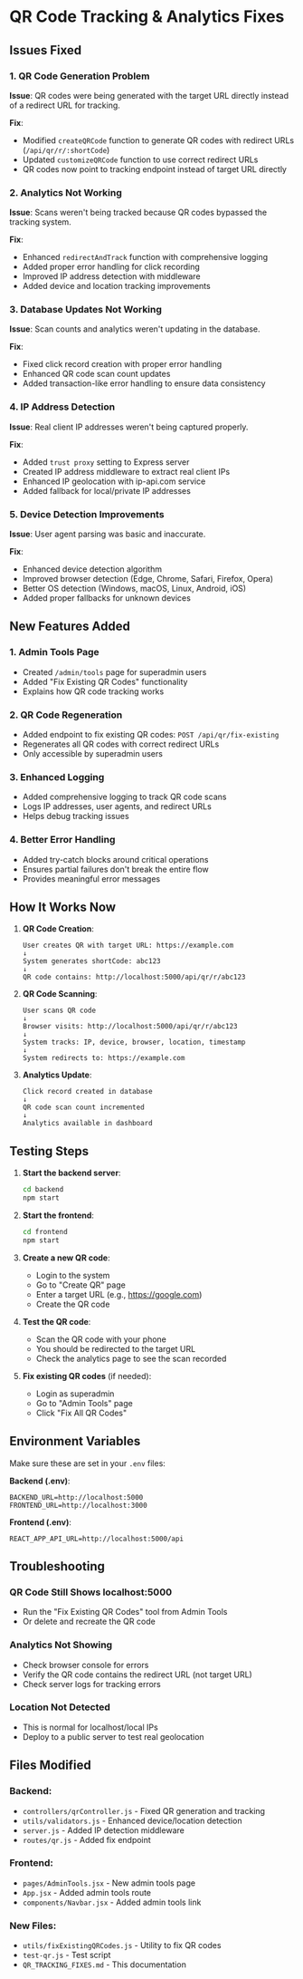 # QR Code Tracking & Analytics Fixes

## Issues Fixed

### 1. **QR Code Generation Problem**
**Issue**: QR codes were being generated with the target URL directly instead of a redirect URL for tracking.

**Fix**: 
- Modified `createQRCode` function to generate QR codes with redirect URLs (`/api/qr/r/:shortCode`)
- Updated `customizeQRCode` function to use correct redirect URLs
- QR codes now point to tracking endpoint instead of target URL directly

### 2. **Analytics Not Working**
**Issue**: Scans weren't being tracked because QR codes bypassed the tracking system.

**Fix**:
- Enhanced `redirectAndTrack` function with comprehensive logging
- Added proper error handling for click recording
- Improved IP address detection with middleware
- Added device and location tracking improvements

### 3. **Database Updates Not Working**
**Issue**: Scan counts and analytics weren't updating in the database.

**Fix**:
- Fixed click record creation with proper error handling
- Enhanced QR code scan count updates
- Added transaction-like error handling to ensure data consistency

### 4. **IP Address Detection**
**Issue**: Real client IP addresses weren't being captured properly.

**Fix**:
- Added `trust proxy` setting to Express server
- Created IP address middleware to extract real client IPs
- Enhanced IP geolocation with ip-api.com service
- Added fallback for local/private IP addresses

### 5. **Device Detection Improvements**
**Issue**: User agent parsing was basic and inaccurate.

**Fix**:
- Enhanced device detection algorithm
- Improved browser detection (Edge, Chrome, Safari, Firefox, Opera)
- Better OS detection (Windows, macOS, Linux, Android, iOS)
- Added proper fallbacks for unknown devices

## New Features Added

### 1. **Admin Tools Page**
- Created `/admin/tools` page for superadmin users
- Added "Fix Existing QR Codes" functionality
- Explains how QR code tracking works

### 2. **QR Code Regeneration**
- Added endpoint to fix existing QR codes: `POST /api/qr/fix-existing`
- Regenerates all QR codes with correct redirect URLs
- Only accessible by superadmin users

### 3. **Enhanced Logging**
- Added comprehensive logging to track QR code scans
- Logs IP addresses, user agents, and redirect URLs
- Helps debug tracking issues

### 4. **Better Error Handling**
- Added try-catch blocks around critical operations
- Ensures partial failures don't break the entire flow
- Provides meaningful error messages

## How It Works Now

1. **QR Code Creation**:
   ```
   User creates QR with target URL: https://example.com
   ↓
   System generates shortCode: abc123
   ↓
   QR code contains: http://localhost:5000/api/qr/r/abc123
   ```

2. **QR Code Scanning**:
   ```
   User scans QR code
   ↓
   Browser visits: http://localhost:5000/api/qr/r/abc123
   ↓
   System tracks: IP, device, browser, location, timestamp
   ↓
   System redirects to: https://example.com
   ```

3. **Analytics Update**:
   ```
   Click record created in database
   ↓
   QR code scan count incremented
   ↓
   Analytics available in dashboard
   ```

## Testing Steps

1. **Start the backend server**:
   ```bash
   cd backend
   npm start
   ```

2. **Start the frontend**:
   ```bash
   cd frontend
   npm start
   ```

3. **Create a new QR code**:
   - Login to the system
   - Go to "Create QR" page
   - Enter a target URL (e.g., https://google.com)
   - Create the QR code

4. **Test the QR code**:
   - Scan the QR code with your phone
   - You should be redirected to the target URL
   - Check the analytics page to see the scan recorded

5. **Fix existing QR codes** (if needed):
   - Login as superadmin
   - Go to "Admin Tools" page
   - Click "Fix All QR Codes"

## Environment Variables

Make sure these are set in your `.env` files:

**Backend (.env)**:
```
BACKEND_URL=http://localhost:5000
FRONTEND_URL=http://localhost:3000
```

**Frontend (.env)**:
```
REACT_APP_API_URL=http://localhost:5000/api
```

## Troubleshooting

### QR Code Still Shows localhost:5000
- Run the "Fix Existing QR Codes" tool from Admin Tools
- Or delete and recreate the QR code

### Analytics Not Showing
- Check browser console for errors
- Verify the QR code contains the redirect URL (not target URL)
- Check server logs for tracking errors

### Location Not Detected
- This is normal for localhost/local IPs
- Deploy to a public server to test real geolocation

## Files Modified

### Backend:
- `controllers/qrController.js` - Fixed QR generation and tracking
- `utils/validators.js` - Enhanced device/location detection
- `server.js` - Added IP detection middleware
- `routes/qr.js` - Added fix endpoint

### Frontend:
- `pages/AdminTools.jsx` - New admin tools page
- `App.jsx` - Added admin tools route
- `components/Navbar.jsx` - Added admin tools link

### New Files:
- `utils/fixExistingQRCodes.js` - Utility to fix QR codes
- `test-qr.js` - Test script
- `QR_TRACKING_FIXES.md` - This documentation